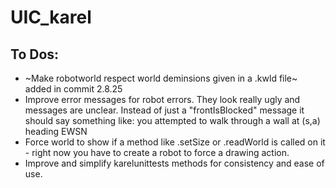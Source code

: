 # UIC_karel

## To Dos:
* ~Make robotworld respect world deminsions given in a .kwld file~ added in commit 2.8.25
* Improve error messages for robot errors.  They look really ugly and messages are unclear.  Instead of just a "frontIsBlocked" message it should say something like: you attempted to walk through a wall at (s,a) heading EWSN
* Force world to show if a method like .setSize or .readWorld is called on it - right now you have to create a robot to force a drawing action.
* Improve and simplify karelunittests methods for consistency and ease of use.
